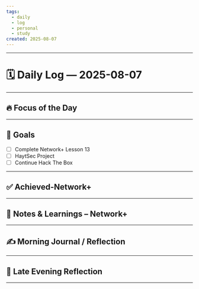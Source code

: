 ```yaml
---
tags:
  - daily
  - log
  - personal
  - study
created: 2025-08-07
---
```

---
# 🗓️ Daily Log — 2025-08-07
---
## 🔥 Focus of the Day

---
## 🎯 Goals
- [ ] Complete Network+ Lesson 13
- [ ] HaytSec Project 
- [ ] Continue Hack The Box

---
## ✅ Achieved-Network+

---
## 🧠 Notes & Learnings – Network+

---
## ✍️ Morning Journal / Reflection  

---
## 🌙 Late Evening Reflection  

---









